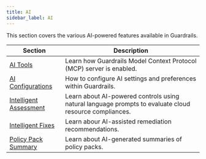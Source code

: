 ```yaml
---
title: AI
sidebar_label: AI
---
```


This section covers the various AI-powered features available in Guardrails.

| Section | Description
| - | -
| [AI Tools](/guardrails/docs/guides/using-guardrails/ai/ai-tools) | Learn how Guardrails Model Context Protocol (MCP) server is enabled.
| [AI Configurations](/guardrails/docs/guides/using-guardrails/ai/ai-configuration) | How to configure AI settings and preferences within Guardrails.
| [Intelligent Assessment](/guardrails/docs/guides/using-guardrails/ai/intelligent-assessment) | Learn about AI-powered controls using natural language prompts to evaluate cloud resource compliances.
| [Intelligent Fixes](/guardrails/docs/guides/using-guardrails/ai/intelligent-fixes) | Learn abour AI-assisted remediation recommendations.
| [Policy Pack Summary](/guardrails/docs/guides/using-guardrails/ai/policy-pack-summary) | Learn about AI-generated summaries of policy packs.

